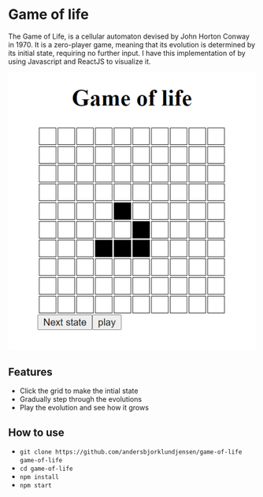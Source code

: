 # Game of life
The Game of Life, is a cellular automaton devised by John Horton Conway in 1970. It is a zero-player game, meaning that its evolution is determined by its initial state, requiring no further input. 
I have this implementation of by using Javascript and ReactJS to visualize it. 

![](screenshot.png)

## Features
- Click the grid to make the intial state
- Gradually step through the evolutions
- Play the evolution and see how it grows

## How to use
- ```git clone https://github.com/andersbjorklundjensen/game-of-life game-of-life```
- ```cd game-of-life```
- ```npm install```
- ```npm start```